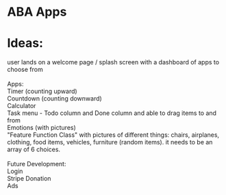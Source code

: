 # ABA Apps

# Ideas:
user lands on a welcome page / splash screen with a dashboard of apps to choose from <br>
<br>
Apps: <br>
Timer (counting upward) <br>
Countdown (counting downward) <br>
Calculator <br>
Task menu - Todo column and Done column and able to drag items to and from <br>
Emotions (with pictures) <br>
"Feature Function Class" with pictures of different things: chairs, airplanes, clothing, food items, vehicles, furniture (random items).  it needs to be an array of 6 choices.  <br>
<br>
Future Development: <br>
Login <br>
Stripe Donation <br>
Ads <br>


